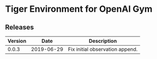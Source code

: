 # Tiger Environment for OpenAI Gym

## Releases

Version | Date | Description
--- | --- | ---
0.0.3 | 2019-06-29 | Fix initial observation append.

